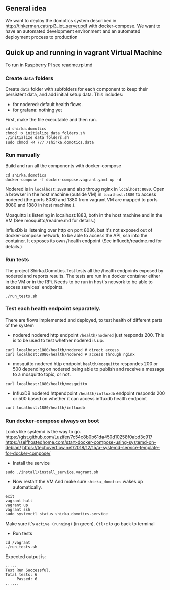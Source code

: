 ## General idea
We want to deploy the domotics system described in http://tinkerman.cat/rpi3_iot_server.pdf with docker-compose.
We want to have an automated development environment and an automated deployment process to production

## Quick up and running in vagrant Virtual Machine 
To run in Raspberry PI see readme.rpi.md

### Create `data` folders
Create `data` folder with subfolders for each component to keep their persistent data, and add initial setup data. This includes:
- for nodered: default health flows.
- for grafana: nothing yet

First, make the file executable and then run.
```console
cd shirka.domotics
chmod +x initialize_data_folders.sh
./initialize_data_folders.sh
sudo chmod -R 777 /shirka.domotics.data
```

### Run manually
Build and run all the components with docker-compose
```console
cd shirka.domotics
docker-compose -f docker-compose.vagrant.yaml up -d
```

Nodered is in `localhost:1880` and also throug nginx in `localhost:8080`. Open a browser in the host machine (outside VM) in `localhost:1880` to access nodered (the ports 8080 and 1880 from vagrant VM are mapped to ports 8080 and 1880 in host machine.).

Mosquitto is listening in localhost:1883, both in the host machine and in the VM (See mosquitto/readme.md for details.)

InfluxDb is listening over http on port 8086, but it's not exposed out of docker-compose network, to be able to access the API, ssh into the container. It exposes its own /health endpoint (See influxdb/readme.md for details.)

### Run tests
The project Shirka.Domotics.Test tests all the /health endpoints exposed by nodered and reports results.
The tests are run in a docker container either in the VM or in the RPi. Needs to be run in host's network to be able to access services' endpoints.
```console 
./run_tests.sh
```

### Test each health endpoint separately.
There are flows implemented and deployed, to test health of different parts of the system
- nodered
nodered http endpoint `/health/nodered` just responds 200. This is to be used to test whether nodered is up.
```console
curl localhost:1880/health/nodered # direct access
curl localhost:8080/health/nodered # access through nginx
```

- mosquitto
nodered http endpoint `health/mosquitto` respondes 200 or 500 depending on nodered being able to publish and receive a message to a mosquitto topic, or not.
```console
curl localhost:1880/health/mosquitto
```

- InfluxDB
nodered httpendpoint `/health/influxdb` endpoint responds 200 or 500 based on whether it can access influxdb health endpoint
```console
curl localhost:1880/health/influxdb
```

### Run docker-compose always on boot
Looks like systemd is the way to go.
https://gist.github.com/Luzifer/7c54c8b0b61da450d10258f0abd3c917
https://selfhostedhome.com/start-docker-compose-using-systemd-on-debian/
https://techoverflow.net/2018/12/15/a-systemd-service-template-for-docker-compose/

- Install the service
```console
sudo ./install/install_service.vagrant.sh
```

- Now restart the VM 
And make sure `shirka_domotics` wakes up automatically.
```console
exit
vagrant halt
vagrant up
vagrant ssh
sudo systemctl status shirka_domotics.service
```
Make sure it's `active (running)` (in green). `Ctl+c` to go back to terminal

- Run tests
```console
cd /vagrant
./run_tests.sh
```

Expected output is:
```console
.....
Test Run Successful.
Total tests: 6
     Passed: 6
......
```

